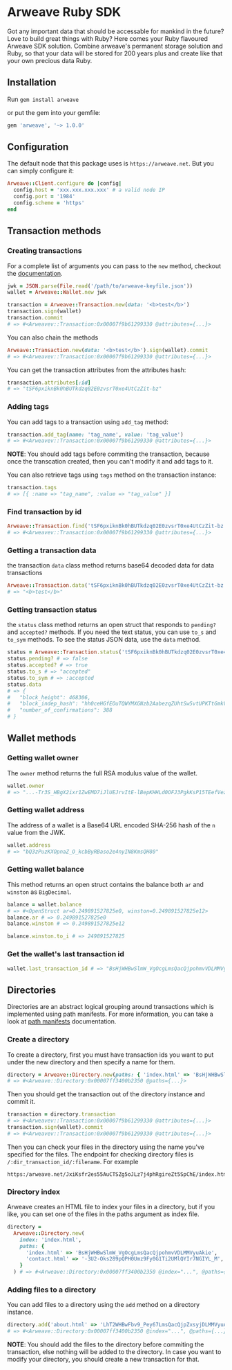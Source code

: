 # Arweave Ruby SDK
Got any important data that should be accessable for mankind in the future?
Love to build great things with Ruby?
Here comes your Ruby flavoured Arweave SDK solution.
Combine arweave's permanent storage solution and Ruby, so that your data will be stored for 200 years plus and create like that your own precious data Ruby.

## Installation
Run `gem install arweave`

or put the gem into your gemfile:
```ruby
gem 'arweave', '~> 1.0.0'
```

## Configuration
The default node that this package uses is `https://arweave.net`. But you can simply configure it:

```ruby
Arweave::Client.configure do |config|
  config.host = 'xxx.xxx.xxx.xxx' # a valid node IP
  config.port = '1984'
  config.scheme = 'https'
end
```

## Transaction methods

### Creating transactions
For a complete list of arguments you can pass to the `new` method,
checkout the [documentation](https://docs.arweave.org/developers/server/http-api#submit-a-transaction).

```ruby
jwk = JSON.parse(File.read('/path/to/arweave-keyfile.json'))
wallet = Arweave::Wallet.new jwk

transaction = Arweave::Transaction.new(data: '<b>test</b>')
transaction.sign(wallet)
transaction.commit
# => #<Arweavev::Transaction:0x00007f9b61299330 @attributes={...}>
```

You can also chain the methods
```ruby
Arweave::Transaction.new(data: '<b>test</b>').sign(wallet).commit
# => #<Arweavev::Transaction:0x00007f9b61299330 @attributes={...}>
```

You can get the transaction attributes from the attributes hash:
```ruby
transaction.attributes[:id]
# => "tSF6pxiknBk0hBUTkdzq02E0zvsrT0xe4UtCzZit-bz"
```

### Adding tags
You can add tags to a transaction using `add_tag` method:
```ruby
transaction.add_tag(name: 'tag_name', value: 'tag_value')
# => #<Arweavev::Transaction:0x00007f9b61299330 @attributes={...}>
```

**NOTE**: You should add tags before commiting the transaction, because once the
transcation created, then you can't modify it and add tags to it.

You can also retrieve tags using `tags` method on the transaction instance:
```ruby
transaction.tags
# => [{ :name => "tag_name", :value => "tag_value" }]
```

### Find transaction by id
```ruby
Arweave::Transaction.find('tSF6pxiknBk0hBUTkdzq02E0zvsrT0xe4UtCzZit-bz')
# => #<Arweavev::Transaction:0x00007f9b61299330 @attributes={...}>
```

### Getting a transaction data
the transaction `data` class method returns base64 decoded data for data transactions
```ruby
Arweave::Transaction.data('tSF6pxiknBk0hBUTkdzq02E0zvsrT0xe4UtCzZit-bz')
# => "<b>test</b>"
```

### Getting transaction status
the `status` class method returns an open struct that responds to `pending?` and
`accepted?` methods. If you need the text status, you can use `to_s` and
`to_sym` methods. To see the status JSON data, use the `data` method.
```ruby
status = Arweave::Transaction.status('tSF6pxiknBk0hBUTkdzq02E0zvsrT0xe4UtCzZit-bz')
status.pending? # => false
status.accepted? # => true
status.to_s # => "accepted"
status.to_sym # => :accepted
status.data
# => {
#   "block_height": 468306,
#   "block_indep_hash": "hh0ceHGfEOuTQWYMXGNzb2AabezqZUhtSw5vtUPKTtGmkViPArX5WeLBKBYZIwlS",
#   "number_of_confirmations": 388
# }
```

## Wallet methods

### Getting wallet owner
The `owner` method returns the full RSA modulus value of the wallet.
```ruby
wallet.owner
# => "...-Tr3S_HBgX2ixr1ZwEMD7iJlUEJrvItE-lBepKHHLd0OFJ3PgkKsP15TEefVezhssSO_s_EQdJ4yA7Ij8Y_XsAGXrjM76MYa7QZNWTLqhc7cixBDBWk0KLPBuN-AdjN71BXYJRZ_5gMzUyu1GKSuaIcvzISTqPbVuJwFPTNLkmm3t-wRtioKAyQzieqskQuh4iYKmeBQ0SAuDd0Xf3wcGxWRIrK7lphP2A0cIA65dUY2klDbiZVwWh_82igD00cGmZLSzFTaVNqIBNyPN5nTLriCGnYbWnMj9-uPghK_NYGyKYOkwPGJB3bZ_fPvLzWkrTnKi1uqyKdp_4AEKAfKLO3agh7rfB3wNKe-..."
```

### Getting wallet address
The address of a wallet is a Base64 URL encoded SHA-256 hash of the `n` value from the JWK.
```ruby
wallet.address
# => "bQ3zPuzKXOpnaZ_O_kcbByRBaso2e4nyIN8KmsQH80"
```

### Getting wallet balance
This method returns an open struct contains the balance both `ar` and `winston`
as `BigDecimal`.
```ruby
balance = wallet.balance
# => #<OpenStruct ar=0.249891527825e0, winston=0.249891527825e12>
balance.ar # => 0.249891527825e0
balance.winston # => 0.249891527825e12

balance.winston.to_i # => 249891527825
```

### Get the wallet's last transaction id
```ruby
wallet.last_transaction_id # => "BsHjWHBwSlmW_VgOcgLmsQacQjpohmvVDLMMVyuAkie"
```

## Directories
Directories are an abstract logical grouping around transactions which is implemented using path manifests. For more information, you can take a look at [path manifests](https://github.com/ArweaveTeam/arweave/wiki/Path-Manifests) documentation.

### Create a directory
To create a directory, first you must have transaction ids you want to put under the new directory and then specify a name for them.
```ruby
directory = Arweave::Directory.new(paths: { 'index.html' => 'BsHjWHBwSlmW_VgOcgLmsQacQjpohmvVDLMMVyuAkie' })
# => #<Arweave::Directory:0x00007ff3400b2350 @paths={...}>
```
Then you should get the transaction out of the directory instance and commit it.
```ruby
transaction = directory.transaction
# => #<Arweavev::Transaction:0x00007f9b61299330 @attributes={...}>
transaction.sign(wallet).commit
# => #<Arweavev::Transaction:0x00007f9b61299330 @attributes={...}>
```
Then you can check your files in the directory using the name you've specified for the files. The endpoint for checking directory files is `/:dir_transaction_id/:filename`. For example
```
https:/arweave.net/JxiKsfr2es55AuCTSZg5oJLz7j4phRgireZt5SpChE/index.html
```

### Directory index
Arweave creates an HTML file to index your files in a directory, but if you like, you can set one of the files in the paths argument as index file.
```ruby
directory =
  Arweave::Directory.new(
    index: 'index.html',
    paths: {
      'index.html' => 'BsHjWHBwSlmW_VgOcgLmsQacQjpohmvVDLMMVyuAkie',
      'contact.html' => '-3U2-Oks289pQPH0Umz9Fy0G1Ti2UMlQYIr7NGIYL_M',
    }
  ) # => #<Arweave::Directory:0x00007ff3400b2350 @index="...", @paths={...}>
```

### Adding files to a directory
You can add files to a directory using the `add` method on a directory instance.
```ruby
directory.add('about.html' => 'LhT2WHBwFbv9_Pey67LmsQacQjpZxsyjDLMMVyuAkie')
# => #<Arweave::Directory:0x00007ff3400b2350 @index="...", @paths={...}>
```
**NOTE**: You should add the files to the directory before commiting the transaction,
else nothing will be added to the directory. In case you want to modify your directory,
you should create a new transaction for that.
